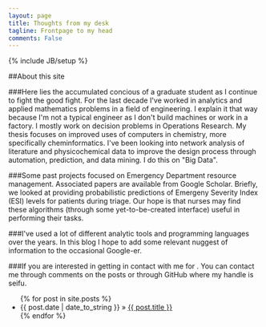 ```yaml
---
layout: page
title: Thoughts from my desk
tagline: Frontpage to my head
comments: False
---
```

{% include JB/setup %}

##About this site

###Here lies the accumulated concious of a graduate student as I continue to fight the good fight. For the last decade I've worked in analytics and applied mathematics problems in a field of engineering. I explain it that way because I'm not a typical engineer as I don't build machines or work in a factory. I mostly work on decision problems in Operations Research. My thesis focuses on improved uses of computers in chemistry, more specifically cheminformatics. I've been looking into network analysis of literature and physicochemical data to improve the design process through automation, prediction, and data mining. I do this on "Big Data".


###Some past projects focused on Emergency Department resource management. Associated papers are available from Google Scholar. Briefly, we looked at providing probabilistic predictions of Emergeny Severity Index (ESI) levels for patients during triage. Our hope is that nurses may find these algorithms (through some yet-to-be-created interface) useful in performing their tasks.


###I've used a lot of different analytic tools and programming languages over the years. In this blog I hope to add some relevant nuggest of information to the occasional Google-er.


###If you are interested in getting in contact with me for <fill in the blank>. You can contact me through comments on the posts or through GitHub where my handle is seifu.

<!---
Read [Jekyll Quick Start](http://jekyllbootstrap.com/usage/jekyll-quick-start.html)

Complete usage and documentation available at: [Jekyll Bootstrap](http://jekyllbootstrap.com)

 Update Author Attributes

In `_config.yml` remember to specify your own data:
    
    title : My Blog =)
    
    author :
      name : Name Lastname
      email : blah@email.test
      github : username
      twitter : username

The theme should reference these variables whenever needed.
    
 Sample Posts

This blog contains sample posts which help stage pages and blog data.
When you don't need the samples anymore just delete the `_posts/core-samples` folder.

     rm -rf _posts/core-samples

Here's a sample "posts list".

--->

<ul class="posts">
  {% for post in site.posts %}
    <li><span>{{ post.date | date_to_string }}</span> &raquo; <a href="{{ BASE_PATH }}{{ post.url }}">{{ post.title }}</a></li>
  {% endfor %}
</ul>

<!---
## To-Do

This theme is still unfinished. If you'd like to be added as a contributor, [please fork](http://github.com/plusjade/jekyll-bootstrap)!
We need to clean up the themes, make theme usage guides with theme-specific markup examples.
--->

<a href="http://seifu.github.com{{ page.url }}#disqus_thread" data-disqus-identifier="{{ page.url }}"></a>

